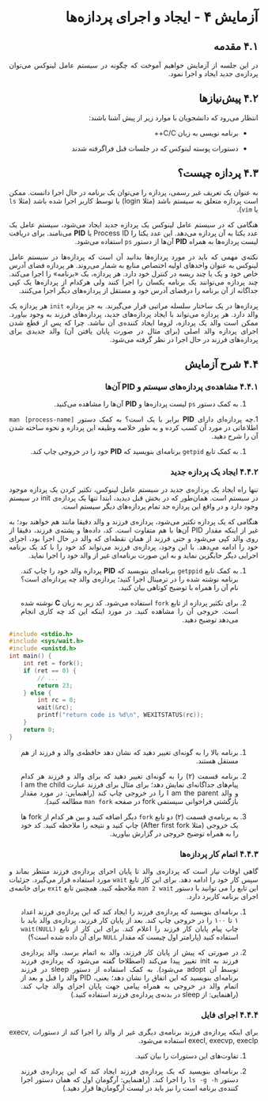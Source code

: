 <div dir="rtl" align='justify'>
   
# آزمایش ۴ - ایجاد و اجرای پردازه‌ها

## ۴.۱ مقدمه

در این جلسه از آزمایش خواهیم آموخت که چگونه در سیستم عامل
لینوکس می‌توان پردازه‌ی جدید ایجاد و اجرا نمود.

## ۴.۲ پیش‌نیازها

انتظار می‌رود که دانشجویان با موارد زیر از پیش آشنا باشند:

* برنامه نویسی به زبان C/C++

* دستورات پوسته لینوکس که در جلسات قبل فراگرفته شدند

## ۴.۳ پردازه چیست؟

به عنوان یک تعریف غیر رسمی، پردازه را می‌توان یک برنامه
در حال اجرا دانست. ممکن است پردازه متعلق به سیستم باشد
(مثلا login) یا توسط کاربر اجرا شده باشد
(مثلا `ls` یا `vim`).

هنگامی که در سیستم عامل لینوکس یک پردازه جدید ایجاد
می‌شود،
سیستم عامل یک عدد یکتا به آن پردازه می‌دهد. این عدد یکتا
را Process ID یا **PID** می‌نامند. برای دریافت لیست پردازه‌ها
به همراه **PID** آن‌ها از دستور `ps` استفاده می‌شود.

نکته‌ی مهمی که باید در مورد پردازه‌ها بدانید آن است که
پردازه‌ها در سیستم عامل لینوکس به عنوان واحدهای اولیه
اختصاص منابع به شمار می‌روند. هر پردازه فضای آدرس خاص
خود و یک یا چند ریسه در کنترل خود دارد. هر پردازه،
یک «برنامه» را اجرا می‌کند. چند پردازه می‌توانند
یک برنامه یکسان را اجرا کنند ولی هرکدام از پردازه‌ها یک
کپی جداگانه از آن برنامه را درفضای آدرس خود و مستقل از
پردازه‌های دیگر اجرا می‌کنند.

پردازه‌ها در یک ساختار سلسله مراتبی قرار می‌گیرند. به 
جز پردازه `init` هر پردازه یک والد دارد. هر پردازه می‌تواند
با ایجاد پردازه‌های جدید، پردازه‌های فرزند به وجود بیاورد.
ممکن است والد یک پردازه، لزوما ایجاد کننده‌ی آن نباشد.
چرا که پس از قطع شدن اجرای پردازه والد اصلی 
(برای مثال در صورت پایان یافتن آن) والد جدیدی برای
پردازه‌های فرزند در حال اجرا در نظر گرفته می‌شود.

## ۴.۴ شرح آزمایش

### ۴.۴.۱ مشاهده‌ی پردازه‌های سیستم و PID آن‌ها

1. به کمک دستور `ps` لیست پردازه‌ها و **PID** آن‌ها را مشاهده
می‌کنید.

1.چه پردازه‌ای دارای **PID** برابر با یک است؟ به کمک
دستور `man [process-name]` اطلاعاتی در مورد آن کسب کرده و
به طور خلاصه وظیفه این پردازه و نحوه ساخته شدن ‌آن را شرح
دهید.

1. به کمک تابع `getpid` برنامه‌ای بنویسید که **PID** خود
را در خروجی چاپ کند.

### ۴.۴.۲ ایجاد یک پردازه جدید

تنها راه ایجاد یک پردازه‌ی جدید در سیستم عامل لینوکس،
تکثیر کردن یک پردازه موجود در سیستم است. همان‌طور که در
بخش قبل دیدید، ابتدا تنها یک پردازه‌ی init در سیستم
وجود دارد و در واقع این پردازه جد تمام پردازه‌های دیگر
سیستم است.

هنگامی که یک پردازه تکثیر می‌شود، پردازه‌ی فرزند و والد
دقیقا مانند هم خواهند بود؛ به غیر از اینکه مقدار PID
آن‌ها با هم متفاوت است. کد، داده‌ها و پشته‌ی فرزند، دقیقا
از روی والد کپی می‌شود و حتی فرزند از همان نقطه‌ای که
والد در حال اجرا بود، اجرای خود را ادامه می‌دهد.
با این وجود، پردازه‌ی فرزند می‌تواند کد خود را با کد
یک برنامه اجرایی دیگر جایگزین نماید و به این صورت
برنامه‌ای غیر از والد خود را اجرا نماید.

1. به کمک تابع `getppid` برنامه‌ای بنویسید که **PID‌** پردازه
والد خود را چاپ کند. برنامه نوشته شده را در ترمینال
اجرا کنید؛ پردازه‌ی والد چه پردازه‌ای است؟ نام آن را
همراه با توضیح کوتاهی بیان کنید.

1. برای تکثیر پردازه از تابع `fork` استفاده می‌شود.
کد زیر به زبان **C** نوشته شده است. خروجی آن را مشاهده کنید.
در مورد اینکه این کد چه کاری انجام می‌دهد توضیح دهید.

<div dir="ltr">

```c
#include <stdio.h>
#include <sys/wait.h>
#include <unistd.h>
int main() {
	int ret = fork();
	if (ret == 0) {
		// ...
		return 23;
	} else {
		int rc = 0;
		wait(&rc);
		printf("return code is %d\n", WEXITSTATUS(rc));
	}
	return 0;
}
```
</div>

1. برنامه بالا را به گونه‌ای تغییر دهید که نشان دهد حافظه‌ی
والد و فرزند از هم مستقل هستند.

1. برنامه قسمت (۲) را به گونه‌ای تغییر دهید که برای والد
و فرزند هر کدام پیام‌های جداگانه‌ای نمایش دهد؛ برای مثال
برای فرزند عبارت I am the child و والد I am the parent
را در خروجی چاپ کند (راهنمایی: در مورد مقدار بازگشتی
فراخوانی سیستمی fork در صفحه `man fork` مطالعه کنید).

1. به برنامه‌ي قسمت (۲) دو تابع `fork` دیگر اضافه کنید و 
بین هر کدام از fork ها یک خروجی (مثلا After first fork)
چاپ کنید و نتیجه را ملاحظه کنید. کد خود را به همراه توضیح
خروجی در گزارش بیاورید.

### ۴.۴.۳ اتمام کار پردازه‌ها

گاهی اوقات نیاز است که پردازه‌ی والد تا پایان اجرای
پردازه‌ی فرزند منتظر بماند و سپس کار خود را ادامه دهد.
برای این کار تابع `wait` مورد استفاده قرار می‌گیرد.
جزئیات این تابع را می توانید با دستور `man 2 wait`
ملاحظه کنید. همچنین تابع `exit` برای خاتمه‌ی اجرای
برنامه کاربرد دارد.

1. برنامه‌ای بنویسید که پردازه‌ی فرزند را ایجاد کند
که این پردازه‌ی فرزند اعداد ۱ تا ۱۰۰ را در خروجی چاپ کند.
بعد از پایان کار فرزند، پردازه‌ی والد باید با چاپ پیام
پایان کار فرزند را اعلام کند. برای این کار از
تابع `wait(NULL)` استفاده کنید (پارامتر اول چیست که
مقدار `NULL` برای آن داده شده است؟)

1. در صورتی که پیش از پایان کار فرزند، والد به اتمام 
برسد، والد پردازه‌ی فرزند به init تغییر پیدا می‌کند 
(اصطلاحا گفته می‌شود که پردازه‌ي فرزند توسط آن adopt می‌شود).
به کمک استفاده از دستور sleep در فرزند برنامه‌ای بنویسید
که این اتفاق را نشان دهد؛ یعنی، PID والد را قبل و بعد
از اتمام والد در خروجی به همراه پیامی جهت پایان اجرای 
والد چاپ کند. (راهنمایی: از sleep در بدنه‌ی پردازه‌ی
فرزند استفاده کنید.)

### ۴.۴.۴ اجرای فایل

برای اینکه پردازه‌ی فرزند برنامه‌ی دیگری غیر از والد را
اجرا کند از دستورات 
execv, execl, execvp, execlp
استفاده می‌شود.

1. تفاوت‌های این دستورات را بیان کنید.

1. برنامه‌ای بنویسید که یک پردازه‌ی فرزند ایجاد کند که
این پردازه‌ی فرزند دستور `ls -g -h` را اجرا کند.
(راهنمایی: آرگومان اول که همان دستور اجرا
کنند‌ه‌ی برنامه است را نیز باید در لیست آرگومان‌ها
قرار دهید.)

</dev>
